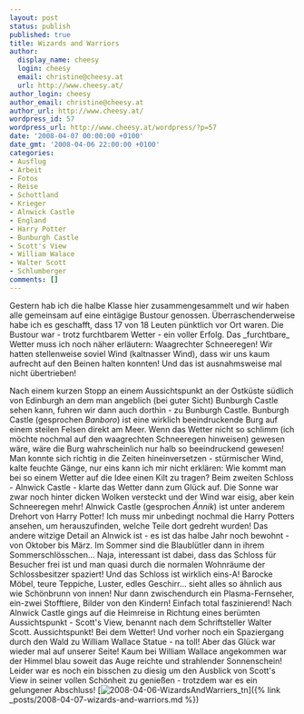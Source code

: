 ```yaml
---
layout: post
status: publish
published: true
title: Wizards and Warriors
author:
  display_name: cheesy
  login: cheesy
  email: christine@cheesy.at
  url: http://www.cheesy.at/
author_login: cheesy
author_email: christine@cheesy.at
author_url: http://www.cheesy.at/
wordpress_id: 57
wordpress_url: http://www.cheesy.at/wordpress/?p=57
date: '2008-04-07 00:00:00 +0100'
date_gmt: '2008-04-06 22:00:00 +0100'
categories:
- Ausflug
- Arbeit
- Fotos
- Reise
- Schottland
- Krieger
- Alnwick Castle
- England
- Harry Potter
- Bunburgh Castle
- Scott's View
- William Walace
- Walter Scott
- Schlumberger
comments: []
---
```

<!--:de--><!-- 4665-->Gestern hab ich die halbe Klasse hier zusammengesammelt und wir haben alle gemeinsam auf eine eintägige Bustour genossen. Überraschenderweise habe ich es geschafft, dass 17 von 18 Leuten pünktlich vor Ort waren. Die Bustour war - trotz furchtbarem Wetter - ein voller Erfolg. Das _furchtbare_ Wetter muss ich noch näher erläutern: Waagrechter Schneeregen! Wir hatten stellenweise soviel Wind (kaltnasser Wind), dass wir uns kaum aufrecht auf den Beinen halten konnten! Und das ist ausnahmsweise mal nicht übertrieben!
Nach einem kurzen Stopp an einem Aussichtspunkt an der Ostküste südlich von Edinburgh an dem man angeblich (bei guter Sicht) Bunburgh Castle sehen kann, fuhren wir dann auch dorthin - zu Bunburgh Castle. Bunburgh Castle (gesprochen _Banboro_) ist eine wirklich beeindruckende Burg auf einem steilen Felsen direkt am Meer. Wenn das Wetter nicht so schlimm (ich möchte nochmal auf den waagrechten Schneeregen hinweisen) gewesen wäre, wäre die Burg wahrscheinlich nur halb so beeindruckend gewesen! Man konnte sich richtig in die Zeiten hineinversetzen - stürmischer Wind, kalte feuchte Gänge, nur eins kann ich mir nicht erklären: Wie kommt man bei so einem Wetter auf die Idee einen Kilt zu tragen?
Beim zweiten Schloss - Alnwick Castle - klarte das Wetter dann zum Glück auf. Die Sonne war zwar noch hinter dicken Wolken versteckt und der Wind war eisig, aber kein Schneeregen mehr! Alnwick Castle (gesprochen _Ännik_) ist unter anderem Drehort von Harry Potter! Ich muss mir unbedingt nochmal die Harry Potters ansehen, um herauszufinden, welche Teile dort gedreht wurden! Das andere witzige Detail an Alnwick ist - es ist das halbe Jahr noch bewohnt - von Oktober bis März. Im Sommer sind die Blaublütler dann in ihrem Sommerschlösschen... Naja, interessant ist dabei, dass das Schloss für Besucher frei ist und man quasi durch die normalen Wohnräume der Schlossbesitzer spaziert! Und das Schloss ist wirklich eins-A! Barocke Möbel, teure Teppiche, Luster, edles Geschirr... sieht alles so ähnlich aus wie Schönbrunn von innen! Nur dann zwischendurch ein Plasma-Fernseher, ein-zwei Stofftiere, Bilder von den Kindern! Einfach total faszinierend!
Nach Alnwick Castle gings auf die Heimreise in Richtung eines berümten Aussichtspunkt - Scott's View, benannt nach dem Schriftsteller Walter Scott. Aussichtspunkt! Bei dem Wetter! Und vorher noch ein Spaziergang durch den Wald zu William Wallace Statue - na toll! Aber das Glück war wieder mal auf unserer Seite! Kaum bei William Wallace angekommen war der Himmel blau soweit das Auge reichte und strahlender Sonnenschein! Leider war es noch ein bisschen zu diesig um den Ausblick von Scott's View in seiner vollen Schönheit zu genießen - trotzdem war es ein gelungener Abschluss!
[![](http://www.cheesy.at/wp-content/uploads/2008/04/wizards-and-warriors/2008-04-06-WizardsAndWarriers_tn.jpg "2008-04-06-WizardsAndWarriers\_tn")]({% link _posts/2008-04-07-wizards-and-warriors.md %})
<!--:-->
